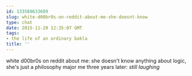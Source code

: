 ```yaml
---
id: 133589633689
slug: white-d00br0s-on-reddit-about-me-she-doesnt-know
type: chat
date: 2015-11-20 12:35:07 GMT
tags:
- the life of an ordinary bakla
title: ''
---
```

white d00br0s on reddit about me: she doesn't know anything about logic, she's just a philosophy major
me three years later: *still laughing*